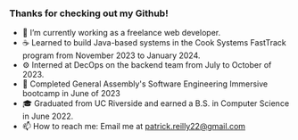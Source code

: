 ### Thanks for checking out my Github!

- 🔭 I’m currently working as a freelance web developer.
- ☕ Learned to build Java-based systems in the Cook Systems FastTrack program from November 2023 to January 2024.
- ⚙️ Interned at DecOps on the backend team from July to October of 2023.
- 🥾 Completed General Assembly's Software Engineering Immersive bootcamp in June of 2023
- 🎓 Graduated from UC Riverside and earned a B.S. in Computer Science in June 2022.
- 📫 How to reach me: Email me at patrick.reilly22@gmail.com
